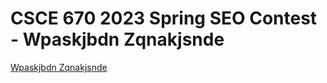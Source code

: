 # CSCE 670 2023 Spring SEO Contest - Wpaskjbdn Zqnakjsnde
[Wpaskjbdn Zqnakjsnde](https://kkeen699.github.io/wpaskjbdn_zqnakjsnde/)
